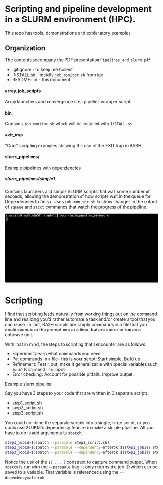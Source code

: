 # Scripting and pipeline development in a SLURM environment (HPC).
This repo has tools, demonstrations and explanatory examples.

## Organization
The contents accompany the PDF presentation `Pipelines_and_slurm.pdf`
 - .gitignore - to keep me honest
 - INSTALL.sh - installs `job_monitor.sh` from `bin`
 - README.md - this document

#### array_job_scripts
Array launchers and convergence step pipeline wrapper script.

#### bin
Contains `job_monitor.sh` which will be installed with `INSTALL.sh`

#### exit_trap
"Cool" scripting examples showing the use of the EXIT trap in BASH.

#### slurm_pipelines/
Example pipelines with dependencies.

##### slurm_pipelines/simple1

Contains launchers and simple SLURM scripts that wait some number of seconds, allowing the demonstration of how scripts wait in the queue for Dependencies to finish. Uses `job_monitor.sh` to show changes in the output of `squeue` and `sacct` commands that watch the progress of the pipeline.

![animated](./slurm_pipelines/simple1/gif/simple_pipeline_example.gif)

# Scripting

I find that scripting leads naturally from working things out on the command line and realizing you'd rather automate a task and/or create a tool that you can reuse. In fact, BASH scripts are simply commands in a file that you could execute at the prompt one at a time, but are easier to run as a cohesive unit.

With that in mind, the steps to scripting that I encounter are as follows:

- Experiment/learn what commands you need
- Put commands in a file- this is your script:  Start simple. Build up.
- Refinement: Test it out, make it generalizable with special variables such as `$@` (command line input)
- Error checking: Account for possible pitfalls. Improve output.

Example slurm pipeline:

Say you have 3 steps to your code that are written in 3 separate scripts.
* step1_script.sh
* step2_script.sh
* step3_script.sh

You could combine the separate scripts into a single, large script, or you could use SLURM's dependency feature to make a simple pipeline. All you have to do is add arguments to `sbatch`.

```bash
step1_jobid=$(sbatch --parsable step1_script.sh)
step2_jobid=$(sbatch --parsable --dependency=afterok:${step1_jobid} step2_script.sh)
step3_jobid=$(sbatch --parsable --dependency=afterok:${step2_jobid} step3_script.sh)
```
Notice the use of the `$( ... )` construct to capture command output. When `sbatch` is run with the `--parsable` flag, it only returns the job ID which can be saved to a variable. That variable is referenced using the `--dependency=afterok`
